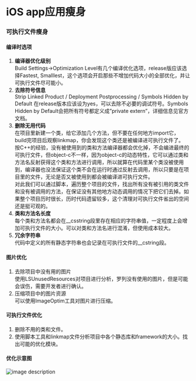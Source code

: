 # iOS app应用瘦身
### 可执行文件瘦身
#### 编译时选项
1. **编译器优化级别**  
Build Settings->Optimization Level有几个编译优化选项，release版应该选择Fastest, Smalllest，这个选项会开启那些不增加代码大小的全部优化，并让可执行文件尽可能小。  
2.  **去除符号信息**  
Strip Linked Product / Deployment Postprocessing / Symbols Hidden by Default 在release版本应该设为yes，可以去除不必要的调试符号。Symbols Hidden by Default会把所有符号都定义成”private extern”，详细信息见官方文档。
3.  **删除无用代码**  
在项目里新建一个类，给它添加几个方法，但不要在任何地方import它，build完项目后观察linkmap，你会发现这个类还是被编译进可执行文件了。  
按C++的经验，没有被使用到的类和方法编译器都会优化掉，不会编进最终的可执行文件，但object-c不一样，因为object-c的动态特性，它可以通过类和方法名反射获得这个类和方法进行调用，所以就算在代码里某个类没被使用到，编译器也没法保证这个类不会在运行时通过反射去调用，所以只要是在项目里的文件，无论是否又被使用到都会被编译进可执行文件。   
对此我们可以通过脚本，遍历整个项目的文件，找出所有没有被引用的类文件和没有被调用的方法，在保证没有其他地方动态调用的情况下把它们去掉。如果整个项目历时很长，历时代码遗留较多，这个清理对可执行文件省出的空间还是挺可观的。
4.  **类和方法名长度**  
每个类和方法名都会在__csstring段里存在相应的字符串值，一定程度上会增加可执行文件的大小。可以对类和方法名进行混淆，但使用成本较大。
5.  **冗余字符串**  
代码中定义的所有静态字符串也会记录在可执行文件的__cstring段。
#### 图片优化
1.  去除项目中没有用的图片  
使用LSUnusedResources对项目进行分析，罗列没有使用的图片，但是可能会误伤，需要开发者进行确认。
2.  压缩项目中的图片资源  
可以使用ImageOptim工具对图片进行压缩。
#### 可执行文件优化
1.  删除不用的类和文件。
2.  使用脚本工具和linkmap文件分析项目中各个静态库和framework的大小。找出可能的优化模块。
#### 优化示意图
![image description](http://p1.bpimg.com/567571/3dae12baba0a5943.png)